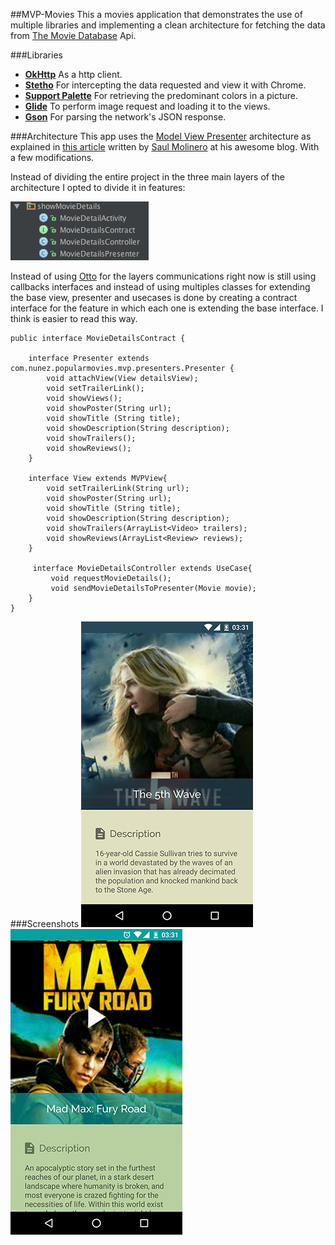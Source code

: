 ##MVP-Movies
This a movies application that demonstrates the use of multiple libraries and
implementing a clean architecture for fetching the data from [The Movie Database](https://www.themoviedb.org) Api.

###Libraries
- **[OkHttp](https://square.github.io/okhttp/)** As a http client.
- **[Stetho](https://facebook.github.io/stetho/)** For intercepting the data requested and view it with Chrome.
- **[Support Palette](https://developer.android.com/reference/android/support/v7/graphics/Palette.html)** For retrieving the predominant colors in a picture. 
- **[Glide](https://github.com/bumptech/glide)** To perform image request and loading it to the views.
- **[Gson](https://github.com/google/gson)** For parsing the network's JSON response.

###Architecture
This app uses the [Model View Presenter](https://en.wikipedia.org/wiki/Model%E2%80%93view%E2%80%93presenter) architecture as explained in [this article](https://saulmm.github.io/2015/02/02/A%20useful%20stack%20on%20android%20%231,%20architecture/)
written by [Saul Molinero](https://plus.google.com/+SaulMolineroMalvido) at his awesome blog. With a few modifications.

Instead of dividing the entire project in the three main layers of the architecture I opted to divide it
in features:

![Feature](/screenshots/feature.png?raw=true)

Instead of using [Otto](https://github.com/square/otto) for the layers communications right now is still using
callbacks interfaces and instead of using multiples classes for extending the base view, presenter and usecases
is done by creating a contract interface for the feature in which each one is extending the base interface. 
I think is easier to read this way.

```
public interface MovieDetailsContract {

    interface Presenter extends com.nunez.popularmovies.mvp.presenters.Presenter { 
        void attachView(View detailsView);
        void setTrailerLink();
        void showViews();
        void showPoster(String url);
        void showTitle (String title);
        void showDescription(String description);
        void showTrailers();
        void showReviews(); 
    }

    interface View extends MVPView{
        void setTrailerLink(String url);
        void showPoster(String url);
        void showTitle (String title);
        void showDescription(String description);
        void showTrailers(ArrayList<Video> trailers);
        void showReviews(ArrayList<Review> reviews); 
    } 
    
     interface MovieDetailsController extends UseCase{
         void requestMovieDetails();
         void sendMovieDetailsToPresenter(Movie movie);
    }
}

```

###Screenshots
![1](/screenshots/Screenshot_1.png?raw=true)
![2](/screenshots/Screenshot_2.png?raw=true)

